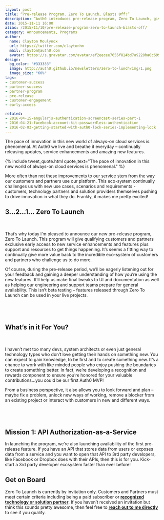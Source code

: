 ```yaml
---
layout: post
title: “Pre-release Program, Zero To Launch, Blasts Off!”
description: “Auth0 introduces pre-release program, Zero To Launch, giving qualifying customers exclusive early access to new features and functionality.”
date: 2015-11-11 16:00
alias: /2015/11/10/pre-release-program-zero-to-launch-blasts-off/
category: Announcements, Programs
author:
  name: Clayton Moulynox
  url: https://twitter.com/claytonhm
  mail: clayton@auth0.com
  avatar: https://s.gravatar.com/avatar/ef2eecee7655f814bd7a9228ba0c6992?s=200
design:
  bg_color: "#333333"
  image: http://auth0.github.io/newsletters/zero-to-lunch/img/1.png
  image_size: "60%"
tags:
- customer-success
- partner-success
- partner-program
- pre-release
- customer-engagement
- early-access

related:
- 2016-04-15-angularjs-authentication-screencast-series-part-1
- 2016-04-21-facebook-account-kit-passwordless-authentication
- 2016-02-03-getting-started-with-auth0-lock-series-implementing-lock
---
```


The pace of innovation in this new world of always-on cloud services is phenomenal.  At Auth0 we live and breathe it everyday – continually releasing updates, service enhancements and amazing new features.

{% include tweet_quote.html quote_text="The pace of innovation in this new world of always-on cloud services is phenomenal." %}

More often than not these improvements to our service stem from the way our customers and partners use our platform.  This eco-system continually challenges us with new use cases, scenarios and requirements - customers, technology partners and solution providers themselves pushing to drive innovation in what they do.  Frankly, it makes me pretty excited!

## 3…2…1… Zero To Launch

<div class="row" style="padding-bottom: 40px;">
<div class="col-xs-12 col-md-3" style="text-align: center;"><img style="margin: 0; margin-bottom: 20px; max-width: 100px;" src="https://auth0.github.io/newsletters/zero-to-lunch/img/logo.png" alt="" /></div>
<div class="col-xs-12 col-md-9">

That’s why today I’m pleased to announce our new pre-release program, Zero To Launch.  This program will give qualifying customers and partners exclusive early access to new service enhancements and features plus support and resources to get things happening.  It’s seems a fitting way to continually give more value back to the incredible eco-system of customers and partners who challenge us to do more.

Of course, during the pre-release period, we’ll be eagerly listening out for your feedback and gaining a deeper understanding of how you’re using the new features. It’ll help us make final tweaks to UI and documentation as well as helping our engineering and support teams prepare for general availability.  This isn’t beta testing – features released through Zero To Launch can be used in your live projects.
</div>
</div>

## What’s in it For You?


<div class="row" style="padding-bottom: 40px;">
<div class="col-xs-12 col-md-3" style="text-align: center;"><img style="margin: 0; margin-bottom: 20px; max-width: 100px;" src="https://auth0.github.io/newsletters/zero-to-lunch/img/3.png" alt="" /></div>
<div class="col-xs-12 col-md-9">

I haven’t met too many devs, system architects or even just general technology types who don’t love getting their hands on something new.  You can expect to gain knowledge, to be first and to create something new.  It’s a chance to work with like minded people who enjoy pushing the boundaries to create something better.  In fact, we’re developing a recognition and rewards component to ensure you’re honored for your valuable contributions…you could be our first Auth0 MVP!

From a business perspective, it also allows you to look forward and plan – maybe fix a problem, unlock new ways of working, remove a blocker from an existing project or interact with customers in new and different ways.
</div>
</div>

## Mission 1: API Authorization-as-a-Service

In launching the program, we’re also launching availability of the first pre-release feature. If you have an API that stores data from users or exposes data from a service and you want to open that API to 3rd party developers, like Facebook or Dropbox does with their APIs, then this is for you. Kick-start a 3rd party developer ecosystem faster than ever before!


## Get on Board

Zero To Launch is currently by invitation only.  Customers and Partners must meet certain criteria including being a paid subscriber or [**recognized technology or solution partner**](https://auth0.com/partners).  If you haven’t received an invitation but think this sounds pretty awesome, then feel free to [**reach out to me directly**](mailto:clayton@auth0.com?subject=ZeroToLaunch) to see if you qualify.
